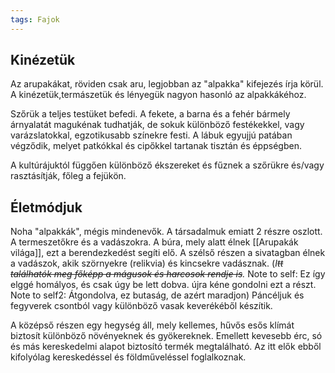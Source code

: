 ```yaml
---
tags: Fajok
---
```

## Kinézetük
Az arupakákat, röviden csak aru, legjobban az "alpakka" kifejezés írja körül. A kinézetük,termászetük és lényegük nagyon hasonló az alpakkákéhoz.

Szőrük a teljes testüket befedi. A fekete, a barna és a fehér bármely árnyalatát magukénak tudhatják, de sokuk különböző festékekkel, vagy varázslatokkal, egzotikusabb színekre festi.
A lábuk egyujjú patában végződik, melyet patkókkal és cipőkkel tartanak tisztán és éppségben.

A kultúrájuktól függően különböző ékszereket és fűznek a szőrükre és/vagy rasztásítják, főleg a fejükön.

## Életmódjuk

Noha "alpakkák", mégis mindenevők. A társadalmuk emiatt 2 részre oszlott. A termeszetőkre és a vadászokra. A búra, mely alatt élnek [[Arupakák világa]],  ezt a berendezkedést segíti elő. A szélső részen a sivatagban élnek a vadászok, akik szörnyekre (relikvia) és kincsekre vadásznak. (_I~~tt találhatók meg főképp a mágusok és harcosok rendje is~~._ Note to self: Ez így elggé homályos, és csak úgy be lett dobva. újra kéne gondolni ezt a részt. Note to self2: Átgondolva, ez butaság, de azért maradjon)  Páncéljuk és fegyverek csontból vagy különböző vasak keverékéből készítik. 

A középső részen egy hegység áll, mely kellemes, hűvős esős klímát biztosít különböző növényeknek és gyökereknek. Emellett kevesebb érc, só és más kereskedelmi alapot biztosító termék megtalálható. Az itt elők ebből kifolyólag kereskedéssel és földműveléssel foglalkoznak. 
